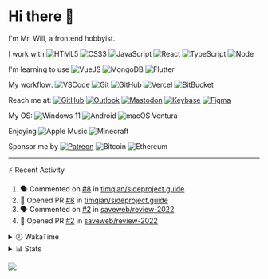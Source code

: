 # Hi there 👋

I'm Mr. Will, a frontend hobbyist.

I work with ![HTML5](https://img.shields.io/badge/HTML5-E34F26.svg?logo=html5&logoColor=white) ![CSS3](https://img.shields.io/badge/CSS3-1572B6.svg?logo=css3&logoColor=white) ![JavaScript](https://img.shields.io/badge/JavaScript-F7DF1E.svg?logo=javascript&logoColor=black) ![React](https://img.shields.io/badge/React-20232a.svg?logo=react&logoColor=61DAFB) ![TypeScript](https://img.shields.io/badge/TypeScript-007ACC.svg?logo=typescript&logoColor=white) ![Node](https://img.shields.io/badge/Node.js-43853D.svg?logo=node.js&logoColor=white)

I'm learning to use ![VueJS](https://img.shields.io/badge/Vue.js-35495e.svg?logo=vue.js&logoColor=4FC08D) ![MongoDB](https://img.shields.io/badge/MongoDB-4ea94b.svg?logo=mongodb&logoColor=white) ![Flutter](https://img.shields.io/badge/Flutter-02569B.svg?logo=flutter&logoColor=white)

My workflow: ![VSCode](https://img.shields.io/badge/VS%20Code-007ACC?logo=visual-studio-code&logoColor=white) ![Git](https://img.shields.io/badge/Git-black?logo=git) ![GitHub](https://img.shields.io/badge/GitHub-181717.svg?logo=github&logoColor=white) ![Vercel](https://img.shields.io/badge/Vercel-333?logo=vercel) ![BitBucket](https://img.shields.io/badge/BitBucket-darkblue?logo=bitbucket)

Reach me at: [![GitHub](https://img.shields.io/badge/GitHub-MrWillCom-181717.svg?logo=github&logoColor=white)](https://github.com/MrWillCom) [![Outlook](https://img.shields.io/badge/Outlook-mr.will.com%40outlook.com-0078D4?logo=microsoft-outlook&logoColor=white)](mailto:mr.will.com@outlook.com) [![Mastodon](https://img.shields.io/badge/Mastodon-@MrWillCom@noc.social-3088D4?logo=mastodon&logoColor=white)](https://noc.social/@MrWillCom) [![Keybase](https://img.shields.io/badge/Keybase-mrwillcom-33A0FF?logo=keybase&logoColor=white)](https://keybase.io/mrwillcom) [![Figma](https://img.shields.io/badge/Figma-MrWillCom-F24E1E?logo=figma&logoColor=white)](https://figma.com/@MrWillCom)

My OS: ![Windows 11](https://img.shields.io/badge/Windows%2011-0078D6?logo=microsoft&logoColor=white) ![Android](https://img.shields.io/badge/Android-3DDC84?logo=android&logoColor=white) ![macOS Ventura](https://img.shields.io/badge/macOS%20Ventura-242524?logo=apple&logoColor=white)

Enjoying ![Apple Music](https://img.shields.io/badge/-Apple%20Music-FA243C.svg?logo=apple-music&logoColor=white) ![Minecraft](https://img.shields.io/badge/Minecraft-JE%201.19.2-62B47A.svg?logo=mojang-studios&logoColor=white)

Sponsor me by [![Patreon](https://img.shields.io/badge/Patreon-MrWillCom-F96854.svg?logo=patreon&logoColor=white)](https://www.patreon.com/MrWillCom) ![Bitcoin](https://img.shields.io/badge/Bitcoin-bc1qd8w0qdjdj8gy6nr4cwvfywsv7w7ysqzwdf7sm5-000000.svg?logo=bitcoin&logoColor=white) ![Ethereum](https://img.shields.io/badge/Ethereum-0x44Baea5016C461aA838ff9B369A60246A9a540Eb-3C3C3D.svg?logo=ethereum&logoColor=white)

---

⚡ Recent Activity

<!--START_SECTION:activity-->
1. 🗣 Commented on [#8](https://github.com/timqian/sideproject.guide/issues/8) in [timqian/sideproject.guide](https://github.com/timqian/sideproject.guide)
2. 💪 Opened PR [#8](https://github.com/timqian/sideproject.guide/pull/8) in [timqian/sideproject.guide](https://github.com/timqian/sideproject.guide)
3. 🗣 Commented on [#2](https://github.com/saveweb/review-2022/issues/2) in [saveweb/review-2022](https://github.com/saveweb/review-2022)
4. 💪 Opened PR [#2](https://github.com/saveweb/review-2022/pull/2) in [saveweb/review-2022](https://github.com/saveweb/review-2022)
<!--END_SECTION:activity-->

<details>
<summary>🕗 WakaTime</summary>

<!--START_SECTION:waka-->
![Code Time](http://img.shields.io/badge/Code%20Time-234%20hrs%2045%20mins-blue)

**I'm an Early 🐤** 

```text
🌞 Morning    111 commits    ███░░░░░░░░░░░░░░░░░░░░░░   13.65% 
🌆 Daytime    304 commits    █████████░░░░░░░░░░░░░░░░   37.39% 
🌃 Evening    383 commits    ███████████░░░░░░░░░░░░░░   47.11% 
🌙 Night      15 commits     ░░░░░░░░░░░░░░░░░░░░░░░░░   1.85%

```
📅 **I'm Most Productive on Tuesday** 

```text
Monday       108 commits    ███░░░░░░░░░░░░░░░░░░░░░░   13.28% 
Tuesday      140 commits    ████░░░░░░░░░░░░░░░░░░░░░   17.22% 
Wednesday    139 commits    ████░░░░░░░░░░░░░░░░░░░░░   17.1% 
Thursday     93 commits     ██░░░░░░░░░░░░░░░░░░░░░░░   11.44% 
Friday       83 commits     ██░░░░░░░░░░░░░░░░░░░░░░░   10.21% 
Saturday     139 commits    ████░░░░░░░░░░░░░░░░░░░░░   17.1% 
Sunday       111 commits    ███░░░░░░░░░░░░░░░░░░░░░░   13.65%

```


📊 **This Week I Spent My Time On** 

```text
⌚︎ Time Zone: Asia/Shanghai

💬 Programming Languages: 
JavaScript               12 hrs 50 mins      ████████████████░░░░░░░░░   66.96% 
Other                    3 hrs 23 mins       ████░░░░░░░░░░░░░░░░░░░░░   17.64% 
Markdown                 1 hr 15 mins        █░░░░░░░░░░░░░░░░░░░░░░░░   6.54% 
TypeScript               27 mins             ░░░░░░░░░░░░░░░░░░░░░░░░░   2.43% 
JSON                     27 mins             ░░░░░░░░░░░░░░░░░░░░░░░░░   2.42%

🔥 Editors: 
VS Code                  19 hrs 11 mins      █████████████████████████   100.0%

💻 Operating System: 
Windows                  19 hrs 2 mins       ████████████████████████░   99.28% 
Mac                      8 mins              ░░░░░░░░░░░░░░░░░░░░░░░░░   0.72%

```

**I Mostly Code in JavaScript** 

```text
JavaScript               19 repos            ██████████████░░░░░░░░░░░   55.88% 
CSS                      6 repos             ████░░░░░░░░░░░░░░░░░░░░░   17.65% 
C++                      3 repos             ██░░░░░░░░░░░░░░░░░░░░░░░   8.82% 
SCSS                     2 repos             █░░░░░░░░░░░░░░░░░░░░░░░░   5.88% 
Swift                    2 repos             █░░░░░░░░░░░░░░░░░░░░░░░░   5.88%

```



 Last Updated on 11/01/2023 18:44:45 UTC
<!--END_SECTION:waka-->

</details>

<details>
  <summary>📊 Stats</summary>
  <img src="https://github-readme-stats.vercel.app/api?username=MrWillCom&hide_title=true&show_icons=true&count_private=true&include_all_commits=true" alt="Stats">
</details>

![](https://hit.yhype.me/github/profile?user_id=47271684)

